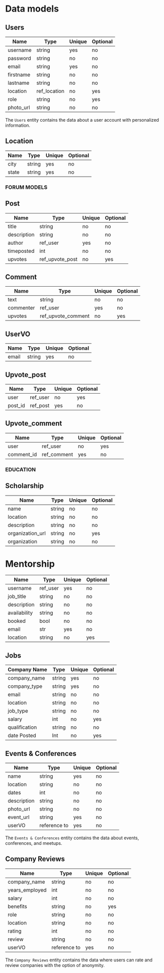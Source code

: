 # Data models

## Users

| Name      | Type         | Unique | Optional |
| --------- | ------------ | ------ | -------- |
| username  | string       | yes    | no       |
| password  | string       | no     | no       |
| email     | string       | yes    | no       |
| firstname | string       | no     | no       |
| lastname  | string       | no     | no       |
| location  | ref_location | no     | yes      |
| role      | string       | no     | yes      |
| photo_url | string       | no     | no       |

The `Users` entity contains the data about a user account
with personalized information.

## Location

| Name  | Type   | Unique | Optional |
| ----- | ------ | ------ | -------- |
| city  | string | yes    | no       |
| state | string | yes    | no       |

### FORUM MODELS

## Post

| Name        | Type            | Unique | Optional |
| ----------- | --------------- | ------ | -------- |
| title       | string          | no     | no       |
| description | string          | no     | no       |
| author      | ref_user        | yes    | no       |
| timeposted  | int             | no     | no       |
| upvotes     | ref_upvote_post | no     | yes      |

## Comment

| Name      | Type               | Unique | Optional |
| --------- | ------------------ | ------ | -------- |
| text      | string             | no     | no       |
| commenter | ref_user           | yes    | no       |
| upvotes   | ref_upvote_comment | no     | yes      |

## UserVO

| Name  | Type   | Unique | Optional |
| ----- | ------ | ------ | -------- |
| email | string | yes    | no       |

## Upvote_post

| Name    | Type     | Unique | Optional |
| ------- | -------- | ------ | -------- |
| user    | ref_user | no     | yes      |
| post_id | ref_post | yes    | no       |

## Upvote_comment

| Name       | Type        | Unique | Optional |
| ---------- | ----------- | ------ | -------- |
| user       | ref_user    | no     | yes      |
| comment_id | ref_comment | yes    | no       |

### EDUCATION

## Scholarship

| Name             | Type   | Unique | Optional |
| ---------------- | ------ | ------ | -------- |
| name             | string | no     | no       |
| location         | string | no     | no       |
| description      | string | no     | no       |
| organization_url | string | no     | yes      |
| organization     | string | no     | no       |

# Mentorship

| Name         | Type     | Unique | Optional |
| ------------ | -------- | ------ | -------- |
| username     | ref_user | yes    | no       |
| job_title    | string   | no     | no       |
| description  | string   | no     | no       |
| availability | string   | no     | no       |
| booked       | bool     | no     | no       |
| email        | str      | yes    | no       |
| location     | string   | no     | yes      |

## Jobs

| Company Name  | Type   | Unique | Optional |
| ------------- | ------ | ------ | -------- |
| company_name  | string | yes    | no       |
| company_type  | string | yes    | no       |
| email         | string | no     | no       |
| location      | string | no     | no       |
| job_type      | string | no     | no       |
| salary        | int    | no     | yes      |
| qualification | string | no     | no       |
| date Posted   | Int    | no     | yes      |

## Events & Conferences

| Name        | Type         | Unique | Optional |
| ----------- | ------------ | ------ | -------- |
| name        | string       | yes    | no       |
| location    | string       | no     | no       |
| dates       | int          | no     | no       |
| description | string       | no     | no       |
| photo_url   | string       | no     | no       |
| event_url   | string       | yes    | no       |
| userVO      | reference to | yes    | no       |

The `Events & Conferences` entity contains the data about events, conferences, and meetups.

## Company Reviews

| Name           | Type         | Unique | Optional |
| -------------- | ------------ | ------ | -------- |
| company_name   | string       | no     | no       |
| years_employed | int          | no     | no       |
| salary         | int          | no     | no       |
| benefits       | string       | no     | yes      |
| role           | string       | no     | no       |
| location       | string       | no     | no       |
| rating         | int          | no     | no       |
| review         | string       | no     | no       |
| userVO         | reference to | yes    | no       |

The `Company Reviews` entity contains the data where users can rate and review companies with the option of anonymity.
